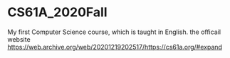 # CS61A_2020Fall
My first Computer Science course, which is taught in English.
the officail website https://web.archive.org/web/20201219202517/https://cs61a.org/#expand
